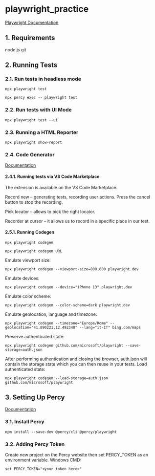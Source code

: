 # playwright_practice

[Playwright Documentation](https://playwright.dev/docs/intro)

## 1. Requirements

node.js
git

## 2. Running Tests

### 2.1. Run tests in headless mode

```
npx playwright test
```
```
npx percy exec -- playwright test
```

### 2.2. Run tests with UI Mode

```
npx playwright test --ui
```

### 2.3. Running a HTML Reporter

```
npx playwright show-report
```
### 2.4. Code Generator
[Documentation](https://playwright.dev/docs/codegen)

#### 2.4.1. Running tests via VS Code Marketplace
The extension is available on the VS Code Marketplace.

Record new – generating tests, recording user actions. Press the cancel button to stop the recording.

Pick locator – allows to pick the right locator.

Recorder at cursor – it allows us to record in a specific place in our test.

#### 2.5.1. Running Codegen
```
npx playwright codegen
```
```
npx playwright codegen URL
```
Emulate viewport size:
```
npx playwright codegen --viewport-size=800,600 playwright.dev
```
Emulate devices:
```
npx playwright codegen --device="iPhone 13" playwright.dev
```
Emulate color scheme:
```
npx playwright codegen --color-scheme=dark playwright.dev
```
Emulate geolocation, language and timezone:
```
npx playwright codegen --timezone="Europe/Rome" --geolocation="41.890221,12.492348" --lang="it-IT" bing.com/maps
```
Preserve authenticated state:
```
npx playwright codegen github.com/microsoft/playwright --save-storage=auth.json
```
After performing authentication and closing the browser, auth.json will contain the storage state which you can then reuse in your tests.
Load authenticated state:
```
npx playwright codegen --load-storage=auth.json github.com/microsoft/playwright
```

## 3. Setting Up Percy

[Documentation](https://docs.percy.io/docs/playwright)

### 3.1. Install Percy

```
npm install --save-dev @percy/cli @percy/playwright
```

### 3.2. Adding Percy Token

Create new project on the Percy website then set PERCY_TOKEN as an environment variable.
Windows CMD:

```
set PERCY_TOKEN="<your token here>"
```
